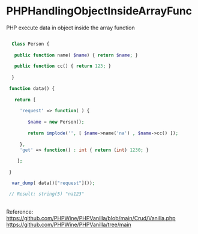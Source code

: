 # PHPHandlingObjectInsideArrayFunc
PHP execute data in object inside the array function 


```PHP

  Class Person {
 	
   public function name( $name) { return $name; }	
   
   public function cc() { return 123; }
   
  }
 
 function data() {
 	
   return [
 	
 	 'request' => function( ) { 
 	 	
 	 	$name = new Person();
 	  
 		return implode('', [ $name->name('na') , $name->cc() ]);
 		
 	 },
 	 'get' => function() : int { return (int) 1230; }
 	
 	];
 	
 }

  var_dump( data()["request"]());

 // Result: string(5) "na123"

```


<br /> Reference: 
<br /> https://github.com/PHPWine/PHPVanilla/blob/main/Crud/Vanilla.php
<br /> https://github.com/PHPWine/PHPVanilla/tree/main
